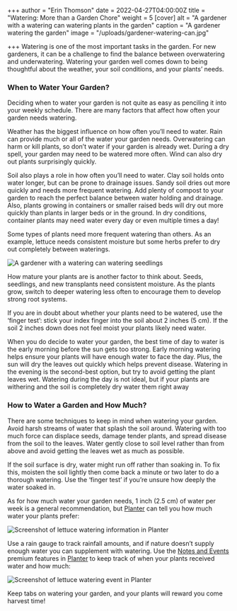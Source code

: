 +++
author = "Erin Thomson"
date = 2022-04-27T04:00:00Z
title = "Watering: More than a Garden Chore"
weight = 5
[cover]
alt = "A gardener with a watering can watering plants in the garden"
caption = "A gardener watering the garden"
image = "/uploads/gardener-watering-can.jpg"

+++
Watering is one of the most important tasks in the garden. For new gardeners, it can be a challenge to find the balance between overwatering and underwatering. Watering your garden well comes down to being thoughtful about the weather, your soil conditions, and your plants’ needs.

### When to Water Your Garden?

Deciding when to water your garden is not quite as easy as penciling it into your weekly schedule. There are many factors that affect how often your garden needs watering.

Weather has the biggest influence on how often you’ll need to water. Rain can provide much or all of the water your garden needs. Overwatering can harm or kill plants, so don’t water if your garden is already wet. During a dry spell, your garden may need to be watered more often. Wind can also dry out plants surprisingly quickly.

Soil also plays a role in how often you’ll need to water. Clay soil holds onto water longer, but can be prone to drainage issues. Sandy soil dries out more quickly and needs more frequent watering. Add plenty of compost to your garden to reach the perfect balance between water holding and drainage. Also, plants growing in containers or smaller raised beds will dry out more quickly than plants in larger beds or in the ground. In dry conditions, container plants may need water every day or even multiple times a day!

Some types of plants need more frequent watering than others. As an example, lettuce needs consistent moisture but some herbs prefer to dry out completely between waterings.

![A gardener with a watering can watering seedlings](/uploads/wateing-seedlings.jpg)

How mature your plants are is another factor to think about. Seeds, seedlings, and new transplants need consistent moisture. As the plants grow, switch to deeper watering less often to encourage them to develop strong root systems.

If you are in doubt about whether your plants need to be watered, use the ‘finger test’: stick your index finger into the soil about 2 inches (5 cm). If the soil 2 inches down does not feel moist your plants likely need water.

When you do decide to water your garden, the best time of day to water is the early morning before the sun gets too strong. Early morning watering helps ensure your plants will have enough water to face the day. Plus, the sun will dry the leaves out quickly which helps prevent disease. Watering in the evening is the second-best option, but try to avoid getting the plant leaves wet. Watering during the day is not ideal, but if your plants are withering and the soil is completely dry water them right away

### How to Water a Garden and How Much?

There are some techniques to keep in mind when watering your garden. Avoid harsh streams of water that splash the soil around. Watering with too much force can displace seeds, damage tender plants, and spread disease from the soil to the leaves. Water gently close to soil level rather than from above and avoid getting the leaves wet as much as possible.

If the soil surface is dry, water might run off rather than soaking in. To fix this, moisten the soil lightly then come back a minute or two later to do a thorough watering. Use the ‘finger test’ if you’re unsure how deeply the water soaked in.

As for how much water your garden needs, 1 inch (2.5 cm) of water per week is a general recommendation, but [Planter](https://planter.garden/) can tell you how much water your plants prefer:

![Screenshot of lettuce watering information in Planter](/uploads/lettuce-water-screenshot.jpg)

Use a rain gauge to track rainfall amounts, and if nature doesn’t supply enough water you can supplement with watering. Use the [Notes and Events](https://info.planter.garden/premium) premium features in [Planter](https://planter.garden/) to keep track of when your plants received water and how much:

![Screenshot of lettuce watering event in Planter](/uploads/lettuce-water-note.jpg)

Keep tabs on watering your garden, and your plants will reward you come harvest time!